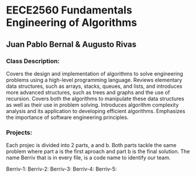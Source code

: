 # **EECE2560 Fundamentals Engineering of Algorithms**

## Juan Pablo Bernal & Augusto Rivas 

### Class Description: 
Covers the design and implementation of algorithms to solve engineering problems using a high-level programming language. Reviews elementary data structures, such as arrays, stacks, queues, and lists, and introduces more advanced structures, such as trees and graphs and the use of recursion. Covers both the algorithms to manipulate these data structures as well as their use in problem solving. Introduces algorithm complexity analysis and its application to developing efficient algorithms. Emphasizes the importance of software engineering principles.

### Projects:
Each projec is divided into 2 parts, a and b. Both parts tackle the same problem where part a is the first aproach and part b is the final solution. The name Berriv that is in every file, is a code name to identify our team.  

Berriv-1:
Berriv-2:
Berriv-3:
Berriv-4:
Berriv-5:

